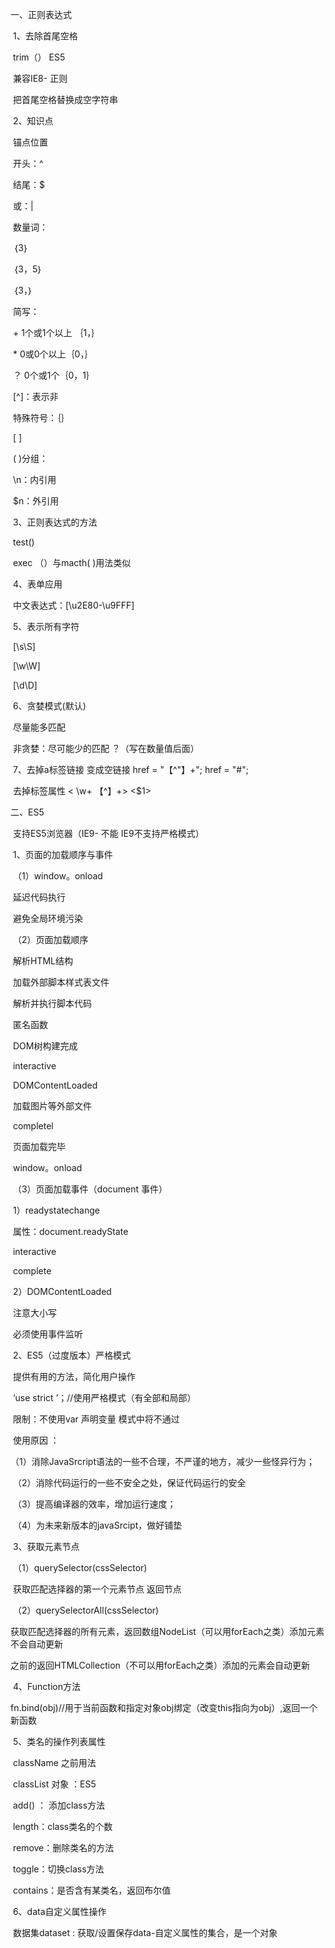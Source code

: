 一、正则表达式

​	1、去除首尾空格

​		trim（）  ES5

​		兼容IE8-   正则

​			把首尾空格替换成空字符串

​	2、知识点

​		锚点位置

​			开头：^

​			结尾：$

​		或：|

​		数量词：

​			｛3｝

​			｛3，5｝

​			｛3，｝

​			简写：

​				+  1个或1个以上 ｛1，｝

​				* 0或0个以上｛0，｝

​				？ 0个或1个｛0，1｝

​			[^]：表示非

​	特殊符号：｛｝

​			    [  ]

​			    ( )分组：

​				\n：内引用

​				$n：外引用

​	3、正则表达式的方法

​		test()

​		exec （）与macth( )用法类似

​	4、表单应用

​		中文表达式：[\u2E80-\u9FFF]

​	5、表示所有字符

​		[\s\S]

​		[\w\W]

​		[\d\D]

​	6、贪婪模式(默认)

​		尽量能多匹配

​	非贪婪：尽可能少的匹配  ？（写在数量值后面）

​	7、去掉a标签链接  变成空链接  href = "【^"】+";         href = "#";

​		去掉标签属性   < \w+ 【^】+>     <$1>

二、ES5

​	支持ES5浏览器（IE9-  不能  IE9不支持严格模式）

​	1、页面的加载顺序与事件

​		（1）window。onload 

​			延迟代码执行

​			避免全局环境污染

​		（2）页面加载顺序

​			解析HTML结构

​			加载外部脚本样式表文件

​			解析并执行脚本代码

​				匿名函数

​			DOM树构建完成

​				interactive

​				DOMContentLoaded

​			加载图片等外部文件

​				completel

​			页面加载完毕  

​				window。onload

​		（3）页面加载事件（document  事件）

​			1）readystatechange

​				属性：document.readyState

​					interactive

​					complete

​			2）DOMContentLoaded

​					注意大小写

​					必须使用事件监听

​	2、ES5（过度版本）严格模式

​		提供有用的方法，简化用户操作

​		‘use strict ’；//使用严格模式（有全部和局部）

​		限制：不使用var 声明变量 模式中将不通过

​			使用原因 ：

​				（1）消除JavaSrcript语法的一些不合理，不严谨的地方，减少一些怪异行为；

​				（2）消除代码运行的一些不安全之处，保证代码运行的安全

​				（3）提高编译器的效率，增加运行速度；

​				（4）为未来新版本的javaSrcipt，做好铺垫

​	3、获取元素节点

​		（1）querySelector(cssSelector)

​			获取匹配选择器的第一个元素节点  返回节点

​		（2）querySelectorAll(cssSelector)

​			获取匹配选择器的所有元素，返回数组NodeList（可以用forEach之类）添加元素不会自动更新

​				之前的返回HTMLCollection（不可以用forEach之类）添加的元素会自动更新

​	4、Function方法

​		fn.bind(obj)//用于当前函数和指定对象obj绑定（改变this指向为obj）,返回一个新函数

​	5、类名的操作列表属性

​			className  之前用法

​			classList  对象  ：ES5

​				add() ： 添加class方法

​				length：class类名的个数

​				remove：删除类名的方法

​				toggle：切换class方法

​				contains：是否含有某类名，返回布尔值

​	6、data自定义属性操作

​		数据集dataset : 获取/设置保存data-自定义属性的集合，是一个对象